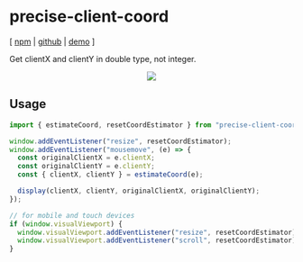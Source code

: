 # precise-client-coord

[ [npm](https://www.npmjs.com/package/precise-client-coord) | [github](https://github.com/lyonbot/precise-client-coord) | [demo](https://lyonbot.github.io/precise-client-coord/) ]

Get clientX and clientY in double type, not integer.

<p align="center">
  <img src="https://vfiles.gtimg.cn/wuji_dashboard/xy/starter/71a67738.jpg">
</p>

## Usage

```js
import { estimateCoord, resetCoordEstimator } from "precise-client-coord";

window.addEventListener("resize", resetCoordEstimator);
window.addEventListener("mousemove", (e) => {
  const originalClientX = e.clientX;
  const originalClientY = e.clientY;
  const { clientX, clientY } = estimateCoord(e);

  display(clientX, clientY, originalClientX, originalClientY);
});

// for mobile and touch devices
if (window.visualViewport) {
  window.visualViewport.addEventListener("resize", resetCoordEstimator);
  window.visualViewport.addEventListener("scroll", resetCoordEstimator);
}
```
